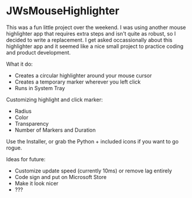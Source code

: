 # JWsMouseHighlighter

This was a fun little project over the weekend. I was using another mouse highlighter app that requires extra steps and isn't quite as robust, so I decided to write a replacement. I get asked occassionally about this highlighter app and it seemed like a nice small project to practice coding and product development.
 
 What it do:
 * Creates a circular highlighter around your mouse cursor
 * Creates a temporary marker wherever you left click
 * Runs in System Tray

 Customizing highlight and click marker:
 * Radius
 * Color
 * Transparency
 * Number of Markers and Duration

Use the Installer, or grab the Python + included icons if you want to go rogue.

Ideas for future:
* Customize update speed (currently 10ms) or remove lag entirely
* Code sign and put on Microsoft Store
* Make it look nicer
* ???
